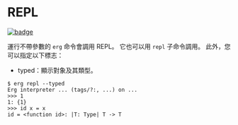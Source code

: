 # REPL

[![badge](https://img.shields.io/endpoint.svg?url=https%3A%2F%2Fgezf7g7pd5.execute-api.ap-northeast-1.amazonaws.com%2Fdefault%2Fsource_up_to_date%3Fowner%3Derg-lang%26repos%3Derg%26ref%3Dmain%26path%3Ddoc/EN/tools/repl.md%26commit_hash%3Dd15cbbf7b33df0f78a575cff9679d84c36ea3ab1)](https://gezf7g7pd5.execute-api.ap-northeast-1.amazonaws.com/default/source_up_to_date?owner=erg-lang&repos=erg&ref=main&path=doc/EN/tools/repl.md&commit_hash=d15cbbf7b33df0f78a575cff9679d84c36ea3ab1)

運行不帶參數的 `erg` 命令會調用 REPL。 它也可以用 `repl` 子命令調用。
此外，您可以指定以下標志：

* typed：顯示對象及其類型。

```console
$ erg repl --typed
Erg interpreter ... (tags/?:, ...) on ...
>>> 1
1: {1}
>>> id x = x
id = <function id>: |T: Type| T -> T
```